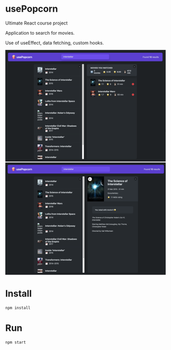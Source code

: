 # usePopcorn

Ultimate React course project

Application to search for movies. 

Use of useEffect, data fetching, custom hooks.

![Alt text](picture1.png?raw=true "Search results")
![Alt text](picture2.png?raw=true "Search results")

# Install

```
npm install
```

# Run

```
npm start
```
